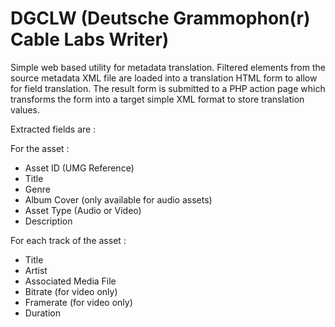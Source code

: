 # DGCLW (Deutsche Grammophon(r) Cable Labs Writer)

Simple web based utility for metadata translation.
Filtered elements from the source metadata XML file are loaded into a translation HTML form to allow for field translation.
The result form is submitted to a PHP action page which transforms the form into a target simple XML format to store translation values.

Extracted fields are :

For the asset :
- Asset ID (UMG Reference)
- Title
- Genre
- Album Cover (only available for audio assets)
- Asset Type (Audio or Video)
- Description

For each track of the asset :
- Title
- Artist
- Associated Media File
- Bitrate (for video only)
- Framerate (for video only)
- Duration
